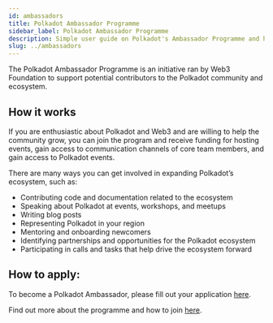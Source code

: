 ```yaml
---
id: ambassadors
title: Polkadot Ambassador Programme
sidebar_label: Polkadot Ambassador Programme
description: Simple user guide on Polkadot's Ambassador Programme and how to participate.
slug: ../ambassadors
---
```


The Polkadot Ambassador Programme is an initiative ran by Web3 Foundation to support potential
contributors to the Polkadot community and ecosystem.

## How it works

If you are enthusiastic about Polkadot and Web3 and are willing to help the community grow, you can
join the program and receive funding for hosting events, gain access to communication channels of
core team members, and gain access to Polkadot events.

There are many ways you can get involved in expanding Polkadot’s ecosystem, such as:

- Contributing code and documentation related to the ecosystem
- Speaking about Polkadot at events, workshops, and meetups
- Writing blog posts
- Representing Polkadot in your region
- Mentoring and onboarding newcomers
- Identifying partnerships and opportunities for the Polkadot ecosystem
- Participating in calls and tasks that help drive the ecosystem forward

## How to apply:

To become a Polkadot Ambassador, please fill out your application
[here](https://info.polkadot.network/ambassador-application).

Find out more about the programme and how to join
[here](https://polkadot.network/polkadot-ambassador-program/?utm_source=twitter&utm_medium=social&utm_campaign=Ambassador%20program).
